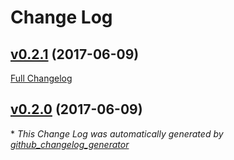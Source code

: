 # Change Log

## [v0.2.1](https://github.com/weacast/weacast-client/tree/v0.2.1) (2017-06-09)
[Full Changelog](https://github.com/weacast/weacast-client/compare/v0.2.0...v0.2.1)

## [v0.2.0](https://github.com/weacast/weacast-client/tree/v0.2.0) (2017-06-09)


\* *This Change Log was automatically generated by [github_changelog_generator](https://github.com/skywinder/Github-Changelog-Generator)*